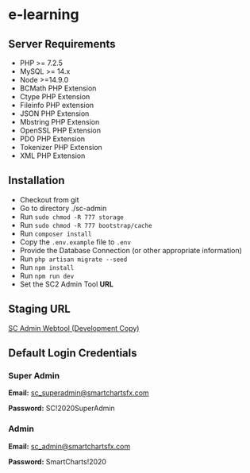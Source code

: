 # e-learning

## Server Requirements
-   PHP >= 7.2.5
-   MySQL >= 14.x
-   Node >=14.9.0
-   BCMath PHP Extension
-   Ctype PHP Extension
-   Fileinfo PHP extension
-   JSON PHP Extension
-   Mbstring PHP Extension
-   OpenSSL PHP Extension
-   PDO PHP Extension
-   Tokenizer PHP Extension
-   XML PHP Extension

## Installation
-   Checkout from git
-   Go to directory ./sc-admin
-   Run `sudo chmod -R 777 storage`
-   Run `sudo chmod -R 777 bootstrap/cache`
-   Run `composer install`
-   Copy the `.env.example` file to `.env`
-   Provide the Database Connection (or other appropriate information)
-   Run `php artisan migrate --seed`
-   Run `npm install`
-   Run `npm run dev`
-   Set the SC2 Admin Tool **URL**

## Staging URL

[SC Admin Webtool (Development Copy)](https://dev-admin.smartchartsfx.com/login)

## Default Login Credentials

### Super Admin
**Email:** sc_superadmin@smartchartsfx.com 

**Password:** SC!2020SuperAdmin 

### Admin
**Email:** sc_admin@smartchartsfx.com

**Password:** SmartCharts!2020